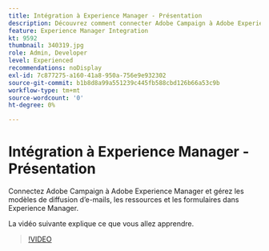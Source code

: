```yaml
---
title: Intégration à Experience Manager - Présentation
description: Découvrez comment connecter Adobe Campaign à Adobe Experience Manager. Vous pourrez ainsi effectuer la gestion des modèles de diffusion d’e-mails, des ressources et des formulaires dans Experience Manager.
feature: Experience Manager Integration
kt: 9592
thumbnail: 340319.jpg
role: Admin, Developer
level: Experienced
recommendations: noDisplay
exl-id: 7c877275-a160-41a8-950a-756e9e932302
source-git-commit: b1b8d8a99a551239c445fb588cbd126b66a53c9b
workflow-type: tm+mt
source-wordcount: '0'
ht-degree: 0%

---
```


# Intégration à Experience Manager - Présentation

Connectez Adobe Campaign à Adobe Experience Manager et gérez les modèles de diffusion d’e-mails, les ressources et les formulaires dans Experience Manager.

La vidéo suivante explique ce que vous allez apprendre.

>[!VIDEO](https://video.tv.adobe.com/v/340319?quality=12&learn=on)
